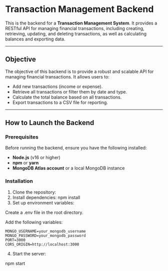 # Transaction Management Backend

This is the backend for a **Transaction Management System**. It provides a RESTful API for managing financial transactions, including creating, retrieving, updating, and deleting transactions, as well as calculating balances and exporting data.

---

## Objective

The objective of this backend is to provide a robust and scalable API for managing financial transactions. It allows users to:

- Add new transactions (income or expense).
- Retrieve all transactions or filter them by date and type.
- Calculate the total balance based on all transactions.
- Export transactions to a CSV file for reporting.

---

## How to Launch the Backend

### Prerequisites

Before running the backend, ensure you have the following installed:

- **Node.js** (v16 or higher)
- **npm** or **yarn**
- **MongoDB Atlas account** or a local MongoDB instance

### Installation

1. Clone the repository:
2. Install dependencies: npm install
3. Set up environment variables:

Create a .env file in the root directory.

Add the following variables:
```
MONGO_USERNAME=your_mongodb_username
MONGO_PASSWORD=your_mongodb_password
PORT=3000
CORS_ORIGIN=http://localhost:3000
```
4. Start the server:

npm start
